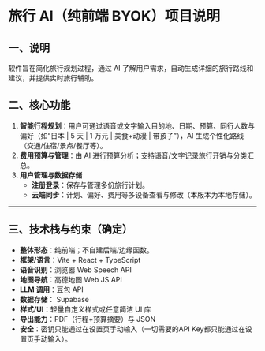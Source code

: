 # 旅行 AI（纯前端 BYOK）项目说明

## 一、说明
软件旨在简化旅行规划过程，通过 AI 了解用户需求，自动生成详细的旅行路线和建议，并提供实时旅行辅助。

## 二、核心功能
1. **智能行程规划**：用户可通过语音或文字输入目的地、日期、预算、同行人数与偏好（如“日本 | 5 天 | 1 万元 | 美食+动漫 | 带孩子”），AI 生成个性化路线（交通/住宿/景点/餐厅等）。
2. **费用预算与管理**：由 AI 进行预算分析；支持语音/文字记录旅行开销与分类汇总。
3. **用户管理与数据存储**  
   - **注册登录**：保存与管理多份旅行计划。  
   - **云端同步**：计划、偏好、费用等多设备查看与修改（本版本为本地存储）。

---

## 三、技术栈与约束（确定）
- **整体形态**：纯前端；不自建后端/边缘函数。  
- **框架/语言**：Vite + React + TypeScript
- **语音识别**：浏览器 Web Speech API
- **地图导航**：高德地图 Web JS API
- **LLM 调用**：豆包 API  
- **数据存储**： Supabase
- **样式/UI**：轻量自定义样式或任意简洁 UI 库
- **导出能力**：PDF（行程+预算摘要）与 JSON
- **安全**：密钥只能通过在设置页手动输入（一切需要的API Key都只能通过在设置页手动输入）。  
